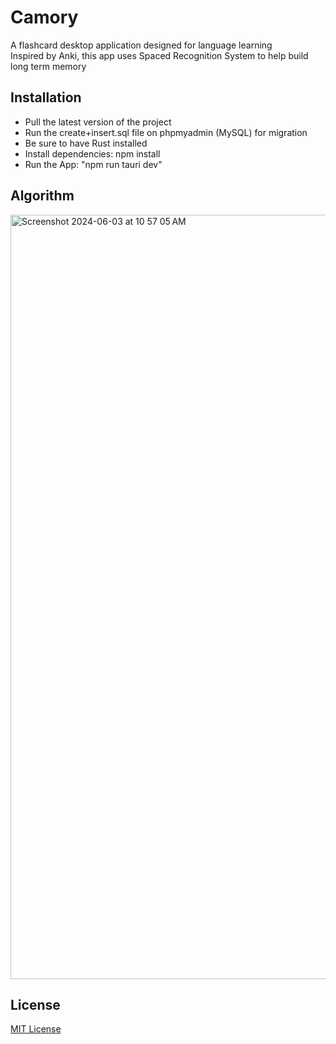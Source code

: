 # Camory

A flashcard desktop application designed for language learning <br>
Inspired by Anki, this app uses Spaced Recognition System to help build long term memory

## Installation

- Pull the latest version of the project
- Run the create+insert.sql file on phpmyadmin (MySQL) for migration
- Be sure to have Rust installed
- Install dependencies: npm install
- Run the App: "npm run tauri dev"

## Algorithm
<img width="1223" alt="Screenshot 2024-06-03 at 10 57 05 AM" src="https://github.com/Artificed/Camory/assets/145787744/93c76f9b-4d98-455a-bfa5-a208b0e11f59">

## License

[MIT License](LICENSE)
